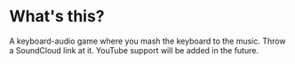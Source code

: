 # What's this?
A keyboard-audio game where you mash the keyboard to the music. Throw a SoundCloud link at it. YouTube support will be added in the future.